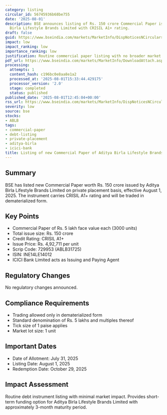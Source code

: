```yaml
---
category: listing
circular_id: 56745936b68be755
date: '2025-08-01'
description: BSE announces listing of Rs. 150 crore Commercial Paper issued by Aditya
  Birla Lifestyle Brands Limited with CRISIL A1+ rating.
draft: false
guid: https://www.bseindia.com/markets/MarketInfo/DispNoticesNCirculars.aspx?Noticeid={C1592FC3-325C-45FE-9F7E-98FB6DB8143A}&noticeno=20250801-44&dt=08/01/2025&icount=44&totcount=73&flag=0
impact: low
impact_ranking: low
importance_ranking: low
justification: Routine commercial paper listing with no broader market impact
pdf_url: https://www.bseindia.com/markets/MarketInfo/DownloadAttach.aspx?id=20250801-44&attachedId=
processing:
  attempts: 1
  content_hash: c196bc0e8aa8e1a2
  processed_at: '2025-08-01T15:33:44.429175'
  processor_version: '2.0'
  stage: completed
  status: published
published_date: '2025-08-01T12:45:04+00:00'
rss_url: https://www.bseindia.com/markets/MarketInfo/DispNoticesNCirculars.aspx?Noticeid={C1592FC3-325C-45FE-9F7E-98FB6DB8143A}&noticeno=20250801-44&dt=08/01/2025&icount=44&totcount=73&flag=0
severity: low
source: bse
stocks:
- ABLB
tags:
- commercial-paper
- debt-listing
- private-placement
- aditya-birla
- icici-bank
title: Listing of new Commercial Paper of Aditya Birla Lifestyle Brands Limited
---
```


## Summary

BSE has listed new Commercial Paper worth Rs. 150 crore issued by Aditya Birla Lifestyle Brands Limited on private placement basis, effective August 1, 2025. The instrument carries CRISIL A1+ rating and will be traded in dematerialized form.

## Key Points

- Commercial Paper of Rs. 5 lakh face value each (3000 units)
- Total issue size: Rs. 150 crore
- Credit Rating: CRISIL A1+ 
- Issue Price: Rs. 4,92,711 per unit
- Scrip Code: 729953 (ABLB31725)
- ISIN: INE14LE14012
- ICICI Bank Limited acts as Issuing and Paying Agent

## Regulatory Changes

No regulatory changes announced.

## Compliance Requirements

- Trading allowed only in dematerialized form
- Standard denomination of Rs. 5 lakhs and multiples thereof
- Tick size of 1 paise applies
- Market lot size: 1 unit

## Important Dates

- Date of Allotment: July 31, 2025
- Listing Date: August 1, 2025
- Redemption Date: October 29, 2025

## Impact Assessment

Routine debt instrument listing with minimal market impact. Provides short-term funding option for Aditya Birla Lifestyle Brands Limited with approximately 3-month maturity period.